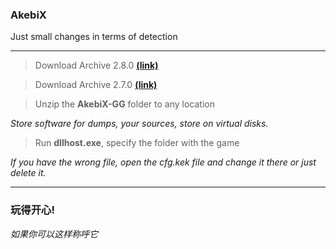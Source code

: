 ### AkebiX
Just small changes in terms of detection

---

>Download Archive 2.8.0 **[(link)](https://github.com/assBuk/AkebiX/releases/download/GG/GG.zip)**

>Download Archive 2.7.0 **[(link)](https://github.com/assBuk/AkebiX/archive/refs/tags/GG.zip)**


> Unzip the **AkebiX-GG** folder to any location 

*Store software for dumps, your sources, store on virtual disks.*

>Run **dllhost.exe**, specify the folder with the game

*If you have the wrong file, open the cfg.kek file and change it there or just delete it.*

---


### 玩得开心!
*如果你可以这样称呼它*
